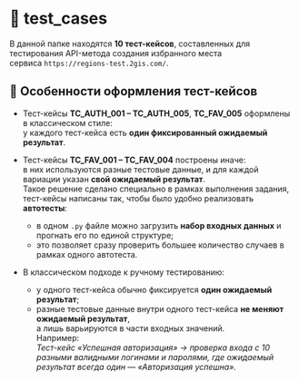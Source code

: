 # 📂 test_cases

В данной папке находятся **10 тест-кейсов**, составленных для тестирования API-метода создания избранного места  
сервиса `https://regions-test.2gis.com/`.


## 📝 Особенности оформления тест-кейсов

- Тест-кейсы **TC_AUTH_001 – TC_AUTH_005**, **TC_FAV_005** оформлены в классическом стиле:  
  у каждого тест-кейса есть **один фиксированный ожидаемый результат**.

- Тест-кейсы **TC_FAV_001 – TC_FAV_004** построены иначе:  
  в них используются разные тестовые данные, и для каждой вариации указан **свой ожидаемый результат**.  
  Такое решение сделано специально в рамках выполнения задания, тест-кейсы написаны так, чтобы было удобно реализовать **автотесты**:
  - в одном `.py` файле можно загрузить **набор входных данных** и прогнать его по единой структуре;  
  - это позволяет сразу проверить большее количество случаев в рамках одного автотеста.

- В классическом подходе к ручному тестированию:  
  - у одного тест-кейса обычно фиксируется **один ожидаемый результат**;  
  - разные тестовые данные внутри одного тест-кейса **не меняют ожидаемый результат**,  
    а лишь варьируются в части входных значений.  
    Например:  
    *Тест-кейс «Успешная авторизация» → проверка входа с 10 разными валидными логинами и паролями, где ожидаемый результат всегда один — «Авторизация успешна».*

